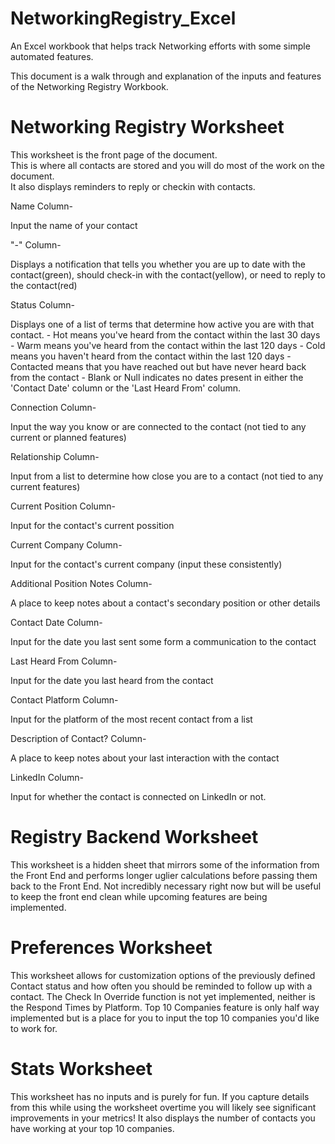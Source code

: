 # NetworkingRegistry_Excel

An Excel workbook that helps track Networking efforts with some simple automated features.

This document is a walk through and explanation of the inputs and features of the Networking Registry Workbook.

# Networking Registry Worksheet

This worksheet is the front page of the document.  
This is where all contacts are stored and you will do most of the work on the document.  
It also displays reminders to reply or checkin with contacts.

  Name Column-
  
  Input the name of your contact
    
  "-" Column-
  
  Displays a notification that tells you whether you are up to date with the contact(green), should check-in with the contact(yellow), or need to reply to the contact(red)
    
  Status Column-
  
  Displays one of a list of terms that determine how active you are with that contact.
      - Hot means you've heard from the contact within the last 30 days
      - Warm means you've heard from the contact within the last 120 days
      - Cold means you haven't heard from the contact within the last 120 days
      - Contacted means that you have reached out but have never heard back from the contact
      - Blank or Null indicates no dates present in either the 'Contact Date' column or the 'Last Heard From' column.
      
  Connection Column-
  
  Input the way you know or are connected to the contact (not tied to any current or planned features)
    
  Relationship Column-
  
  Input from a list to determine how close you are to a contact (not tied to any current features)
    
  Current Position Column-
  
  Input for the contact's current possition
    
  Current Company Column-
  
  Input for the contact's current company (input these consistently)
    
  Additional Position Notes Column-
  
  A place to keep notes about a contact's secondary position or other details
    
  Contact Date Column-
  
  Input for the date you last sent some form a communication to the contact
    
  Last Heard From Column-
  
  Input for the date you last heard from the contact
    
  Contact Platform Column-
  
  Input for the platform of the most recent contact from a list
    
  Description of Contact? Column-
  
  A place to keep notes about your last interaction with the contact
    
  LinkedIn Column-
  
  Input for whether the contact is connected on LinkedIn or not.
    
# Registry Backend Worksheet

This worksheet is a hidden sheet that mirrors some of the information from the Front End and performs longer uglier calculations before passing them back to the Front End.  Not incredibly necessary right now but will be useful to keep the front end clean while upcoming features are being implemented.

# Preferences Worksheet

This worksheet allows for customization options of the previously defined Contact status and how often you should be reminded to follow up with a contact.  The Check In Override function is not yet implemented, neither is the Respond Times by Platform.  Top 10 Companies feature is only half way implemented but is a place for you to input the top 10 companies you'd like to work for.
  
# Stats Worksheet

This worksheet has no inputs and is purely for fun.  If you capture details from this while using the worksheet overtime you will likely see significant improvements in your metrics!  It also displays the number of contacts you have working at your top 10 companies.
